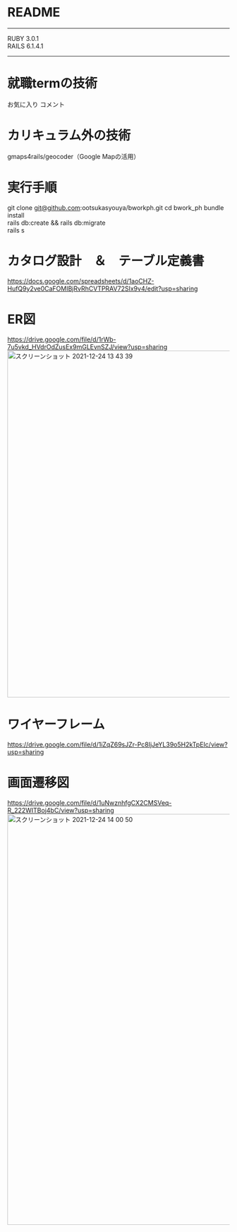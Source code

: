 # README
***
RUBY 3.0.1
<br>
RAILS 6.1.4.1
***
# 就職termの技術  
お気に入り
コメント
# カリキュラム外の技術  
gmaps4rails/geocoder（Google Mapの活用）
# 実行手順
git clone git@github.com:ootsukasyouya/bworkph.git
cd bwork_ph 
bundle install  
rails db:create && rails db:migrate  
rails s
# カタログ設計　＆　テーブル定義書
https://docs.google.com/spreadsheets/d/1aoCHZ-HufQ9y2ve0CaFOMIBjRvRhCVTPRAV72SIx9v4/edit?usp=sharing
# ER図
https://drive.google.com/file/d/1rWb-7u5vkd_HVdrOdZusEx9mGLEvnSZJ/view?usp=sharing
<img width="785" alt="スクリーンショット 2021-12-24 13 43 39" src="https://user-images.githubusercontent.com/87816144/147317306-b6450e4c-c519-4361-b383-1895a47fb061.png">







# ワイヤーフレーム
https://drive.google.com/file/d/1iZqZ69sJZr-Pc8IjJeYL39o5H2kTpEIc/view?usp=sharing
# 画面遷移図
https://drive.google.com/file/d/1uNwznhfgCX2CMSVeq-R_222WITBoj4bC/view?usp=sharing
<img width="930" alt="スクリーンショット 2021-12-24 14 00 50" src="https://user-images.githubusercontent.com/87816144/147318496-03a4498a-b468-47dc-b165-1587afeea3f7.png">

